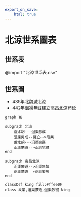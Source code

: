 ```yaml
---
export_on_save:
    html: true
---
```


# 北涼世系圖表

## 世系表

@import "北涼世系表.csv"

## 世系圖

- 439年北魏滅北涼
- 442年沮渠無諱建立高昌北涼苟延

```mermaid
graph TB

subgraph 北涼
    盧水胡---沮渠男成
    沮渠男成--擁立-->段業
    盧水胡---沮渠蒙遜
    沮渠蒙遜-->沮渠牧犍    
end

subgraph 高昌北涼
    沮渠蒙遜-->沮渠無諱
    沮渠蒙遜-->沮渠安周
end

classDef king fill:#ffee00
class 段業,沮渠蒙遜,沮渠牧犍 king
```